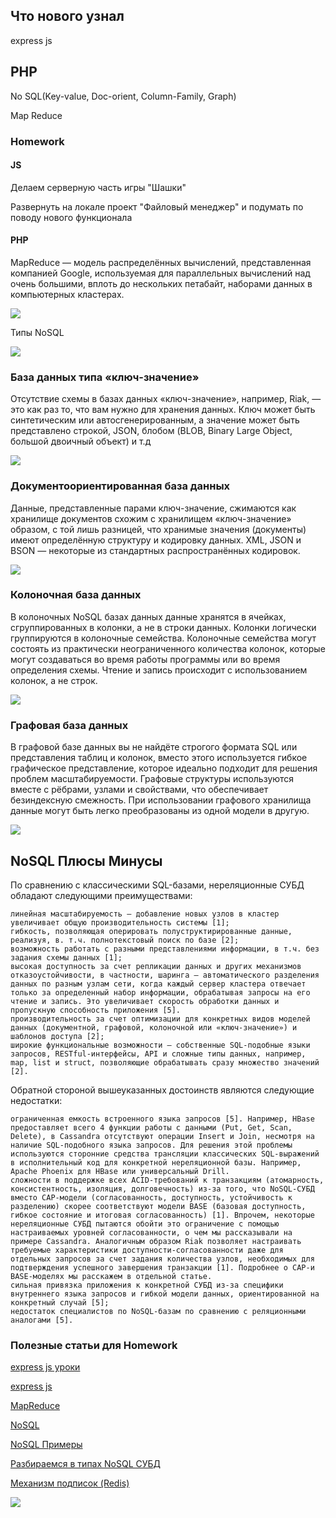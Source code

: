 ## Что нового узнал 
express js



## PHP 


No SQL(Key-value, Doc-orient, Column-Family, Graph)

Map Reduce









### Homework


#### JS 

Делаем серверную часть игры "Шашки"

Развернуть на локале проект "Файловый менеджер" и подумать по поводу нового функционала


#### PHP 

MapReduce — модель распределённых вычислений, представленная компанией Google, используемая для параллельных вычислений над очень большими, вплоть до нескольких петабайт, наборами данных в компьютерных кластерах.

![](https://github.com/amikhailau-sc/Intership/blob/main/30_day/7907fb08a7ab4c3f99775cf548236718.png)



Типы NoSQL

![](https://github.com/amikhailau-sc/Intership/blob/main/30_day/нскл_2.png)



### База данных типа «ключ-значение»
Отсутствие схемы в базах данных «ключ-значение», например, Riak, — это как раз то, что вам нужно для хранения данных. Ключ может быть синтетическим или автосгенерированным, а значение может быть представлено строкой, JSON, блобом (BLOB, Binary Large Object, большой двоичный объект) и т.д

![](https://github.com/amikhailau-sc/Intership/blob/main/30_day/PartitionKey.8dd0530a7f6d66d101f31de30db515564f4cf28a.png)


### Документоориентированная база данных
Данные, представленные парами ключ-значение, сжимаются как хранилище документов схожим с хранилищем «ключ-значение» образом, с той лишь разницей, что хранимые значения (документы) имеют определённую структуру и кодировку данных. XML, JSON и BSON — некоторые из стандартных распространённых кодировок.

![](https://github.com/amikhailau-sc/Intership/blob/main/30_day/7.png)


### Колоночная база данных
В колоночных NoSQL базах данных данные хранятся в ячейках, сгруппированных в колонки, а не в строки данных. Колонки логически группируются в колоночные семейства. Колоночные семейства могут состоять из практически неограниченного количества колонок, которые могут создаваться во время работы программы или во время определения схемы. Чтение и запись происходит с использованием колонок, а не строк.

![](https://github.com/amikhailau-sc/Intership/blob/main/30_day/1_aSQuZ4gxmasSCpBsyG99Jw.jpeg)


### Графовая база данных
В графовой базе данных вы не найдёте строгого формата SQL или представления таблиц и колонок, вместо этого используется гибкое графическое представление, которое идеально подходит для решения проблем масштабируемости. Графовые структуры используются вместе с рёбрами, узлами и свойствами, что обеспечивает безиндексную смежность. При использовании графового хранилища данные могут быть легко преобразованы из одной модели в другую.

![](https://github.com/amikhailau-sc/Intership/blob/main/30_day/foaf-graph.e5e42865e0ee97a2972f9014d28f525ef68a981b.png)

## NoSQL Плюсы Минусы

По сравнению с классическими SQL-базами, нереляционные СУБД обладают следующими преимуществами:

    линейная масштабируемость – добавление новых узлов в кластер увеличивает общую производительность системы [1];
    гибкость, позволяющая оперировать полуструктирированные данные, реализуя, в. т.ч. полнотекстовый поиск по базе [2];
    возможность работать с разными представлениями информации, в т.ч. без задания схемы данных [1];
    высокая доступность за счет репликации данных и других механизмов отказоустойчивости, в частности, шаринга – автоматического разделения данных по разным узлам сети, когда каждый сервер кластера отвечает только за определенный набор информации, обрабатывая запросы на его чтение и запись. Это увеличивает скорость обработки данных и пропускную способность приложения [5].
    производительность за счет оптимизации для конкретных видов моделей данных (документной, графовой, колоночной или «ключ‑значение») и шаблонов доступа [2];
    широкие функциональные возможности – собственные SQL-подобные языки запросов, RESTful-интерфейсы, API и сложные типы данных, например, map, list и struct, позволяющие обрабатывать сразу множество значений [2].

Обратной стороной вышеуказанных достоинств являются следующие недостатки:

    ограниченная емкость встроенного языка запросов [5]. Например, HBase предоставляет всего 4 функции работы с данными (Put, Get, Scan, Delete), в Cassandra отсутствуют операции Insert и Join, несмотря на наличие SQL-подобного языка запросов. Для решения этой проблемы используются сторонние средства трансляции классических SQL-выражений в исполнительный код для конкретной нереляционной базы. Например, Apache Phoenix для HBase или универсальный Drill.
    сложности в поддержке всех ACID-требований к транзакциям (атомарность, консистентность, изоляция, долговечность) из-за того, что NoSQL-СУБД вместо CAP-модели (согласованность, доступность, устойчивость к разделению) скорее соответствуют модели BASE (базовая доступность, гибкое состояние и итоговая согласованность) [1]. Впрочем, некоторые нереляционные СУБД пытаются обойти это ограничение с помощью настраиваемых уровней согласованности, о чем мы рассказывали на примере Cassandra. Аналогичным образом Riak позволяет настраивать требуемые характеристики доступности-согласованности даже для отдельных запросов за счет задания количества узлов, необходимых для подтверждения успешного завершения транзакции [1]. Подробнее о CAP-и BASE-моделях мы расскажем в отдельной статье.
    сильная привязка приложения к конкретной СУБД из-за специфики внутреннего языка запросов и гибкой модели данных, ориентированной на конкретный случай [5];
    недостаток специалистов по NoSQL-базам по сравнению с реляционными аналогами [5].




### Полезные статьи для Homework

[express js уроки](https://metanit.com/web/nodejs/4.1.php)

[express js](https://www.youtube.com/watch?v=9EtkpCzqZu0&ab_channel=%D0%92%D0%BB%D0%B0%D0%B4%D0%B8%D0%BB%D0%B5%D0%BD%D0%9C%D0%B8%D0%BD%D0%B8%D0%BD)

[MapReduce](https://www.bigdataschool.ru/wiki/mapreduce)

[NoSQL](https://www.bigdataschool.ru/wiki/nosql)

[NoSQL Примеры](https://aws.amazon.com/ru/nosql/)

[Разбираемся в типах NoSQL СУБД](https://tproger.ru/translations/types-of-nosql-db/)

[Механизм подписок (Redis)](https://www.youtube.com/watch?v=xcgEzCMB7tc&ab_channel=VictorZinchenko)

![](https://github.com/amikhailau-sc/Intership/blob/main/30_day/photo_2021-10-22_11-19-51.jpg)



